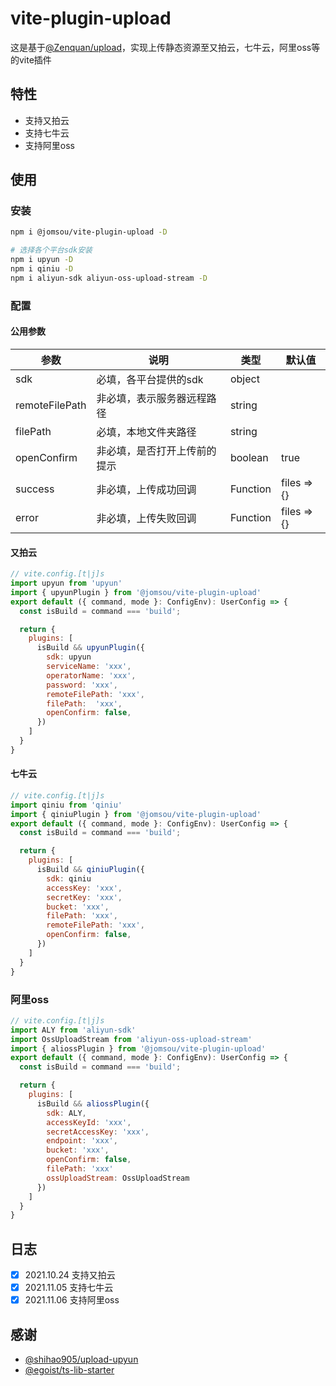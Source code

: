 # vite-plugin-upload

这是基于[@Zenquan/upload](https://github.com/Zenquan/upload)，实现上传静态资源至又拍云，七牛云，阿里oss等的vite插件

## 特性
- 支持又拍云
- 支持七牛云
- 支持阿里oss

## 使用
### 安装
```bash
npm i @jomsou/vite-plugin-upload -D

# 选择各个平台sdk安装
npm i upyun -D
npm i qiniu -D
npm i aliyun-sdk aliyun-oss-upload-stream -D
```
### 配置

#### 公用参数

| 参数           | 说明                         | 类型     | 默认值      |
| -------------- | ---------------------------- | -------- | ----------- |
| sdk          | 必填，各平台提供的sdk         | object |  |
| remoteFilePath | 非必填，表示服务器远程路径   | string   |             |
| filePath       | 必填，本地文件夹路径       | string   |             |
| openConfirm    | 非必填，是否打开上传前的提示 | boolean  | true        |
| success        | 非必填，上传成功回调         | Function | files => {} |
| error          | 非必填，上传失败回调         | Function | files => {} |



#### 又拍云
```js
// vite.config.[t|j]s
import upyun from 'upyun'
import { upyunPlugin } from '@jomsou/vite-plugin-upload'
export default ({ command, mode }: ConfigEnv): UserConfig => {
  const isBuild = command === 'build';

  return {
    plugins: [
      isBuild && upyunPlugin({
        sdk: upyun
        serviceName: 'xxx',
        operatorName: 'xxx',
        password: 'xxx',
        remoteFilePath: 'xxx',                                 
        filePath:  'xxx',
        openConfirm: false,                 
      })
    ]
  }
}
```

#### 七牛云
```js
// vite.config.[t|j]s
import qiniu from 'qiniu'
import { qiniuPlugin } from '@jomsou/vite-plugin-upload'
export default ({ command, mode }: ConfigEnv): UserConfig => {
  const isBuild = command === 'build';

  return {
    plugins: [
      isBuild && qiniuPlugin({
        sdk: qiniu
        accessKey: 'xxx',
        secretKey: 'xxx',
        bucket: 'xxx',
        filePath: 'xxx',
        remoteFilePath: 'xxx',
        openConfirm: false,
      })                
    ]
  }
}
```

### 阿里oss
```js
// vite.config.[t|j]s
import ALY from 'aliyun-sdk' 
import OssUploadStream from 'aliyun-oss-upload-stream'
import { aliossPlugin } from '@jomsou/vite-plugin-upload'
export default ({ command, mode }: ConfigEnv): UserConfig => {
  const isBuild = command === 'build';

  return {
    plugins: [
      isBuild && aliossPlugin({
        sdk: ALY,
        accessKeyId: 'xxx',
        secretAccessKey: 'xxx',
        endpoint: 'xxx',
        bucket: 'xxx',
        openConfirm: false,
        filePath: 'xxx'
        ossUploadStream: OssUploadStream
      })         
    ]
  }
}
```

## 日志

- [x] 2021.10.24 支持又拍云
- [x] 2021.11.05 支持七牛云
- [x] 2021.11.06 支持阿里oss

## 感谢

- [@shihao905/upload-upyun](https://github.com/shihao905/upload-upyun)
- [@egoist/ts-lib-starter](https://github.com/egoist/ts-lib-starter)

